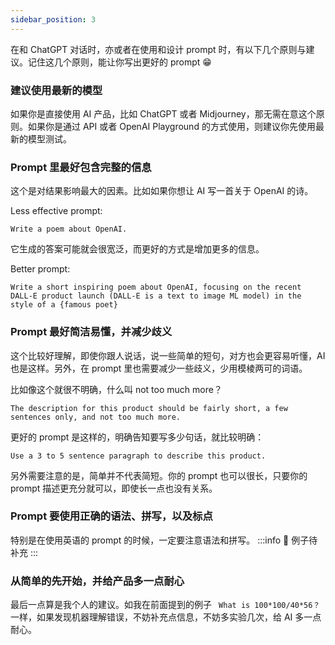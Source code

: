 ```yaml
---
sidebar_position: 3
---
```


在和 ChatGPT 对话时，亦或者在使用和设计 prompt 时，有以下几个原则与建议。记住这几个原则，能让你写出更好的 prompt 😁

### 建议使用最新的模型

如果你是直接使用 AI 产品，比如 ChatGPT 或者 Midjourney，那无需在意这个原则。如果你是通过 API 或者 OpenAI Playground 的方式使用，则建议你先使用最新的模型测试。

### Prompt 里最好包含完整的信息

这个是对结果影响最大的因素。比如如果你想让 AI 写一首关于 OpenAI 的诗。

Less effective prompt:

```other
Write a poem about OpenAI.
```

它生成的答案可能就会很宽泛，而更好的方式是增加更多的信息。

Better prompt:

```other
Write a short inspiring poem about OpenAI, focusing on the recent DALL-E product launch (DALL-E is a text to image ML model) in the style of a {famous poet}
```

### Prompt 最好简洁易懂，并减少歧义

这个比较好理解，即使你跟人说话，说一些简单的短句，对方也会更容易听懂，AI 也是这样。另外，在 prompt 里也需要减少一些歧义，少用模棱两可的词语。

比如像这个就很不明确，什么叫 not too much more？

```other
The description for this product should be fairly short, a few sentences only, and not too much more.
```

更好的 prompt 是这样的，明确告知要写多少句话，就比较明确：

```other
Use a 3 to 5 sentence paragraph to describe this product.
```

另外需要注意的是，简单并不代表简短。你的 prompt 也可以很长，只要你的 prompt 描述更充分就可以，即使长一点也没有关系。

### Prompt 要使用正确的语法、拼写，以及标点

特别是在使用英语的 prompt 的时候，一定要注意语法和拼写。
:::info 🚧
例子待补充
:::

### 从简单的先开始，并给产品多一点耐心

最后一点算是我个人的建议。如我在前面提到的例子 ` What is 100*100/40*56？`一样，如果发现机器理解错误，不妨补充点信息，不妨多实验几次，给 AI 多一点耐心。
